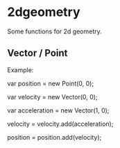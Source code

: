 ﻿
# 2dgeometry


Some functions for 2d geometry.


Vector / Point
---------------

Example:

var position = new Point(0, 0);

var velocity = new Vector(0, 0);

var acceleration = new Vector(1, 0);

velocity = velocity.add(acceleration);

position = position.add(velocity);

